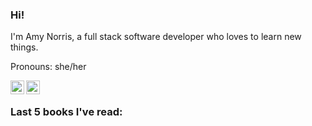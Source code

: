 
### Hi!
I'm Amy Norris, a full stack software developer who loves to learn new things. 

Pronouns: she/her

<a href="https://twitter.com/amynorris">
  <img align="left" alt="Amy Norris | Twitter" width="22px" src="https://raw.githubusercontent.com/peterthehan/peterthehan/master/assets/twitter.svg" />
</a>
<a href="https://www.linkedin.com/in/norrisamy/">
  <img align="left" alt="Amy's LinkedIn" width="22px" src="https://raw.githubusercontent.com/peterthehan/peterthehan/master/assets/linkedin.svg" />
</a>
<br>


### Last 5 books I've read:
<!-- GOODREADS-LIST:START --><!-- GOODREADS-LIST:END -->

<!--
**Silfron/silfron** is a ✨ _special_ ✨ repository because its `README.md` (this file) appears on your GitHub profile.

Here are some ideas to get you started:

- 🔭 I’m currently working on ...
- 🌱 I’m currently learning ...
- 👯 I’m looking to collaborate on ...
- 🤔 I’m looking for help with ...
- 💬 Ask me about ...
- 📫 How to reach me: ...
- 😄 Pronouns: ...
- ⚡ Fun fact: ...
-->
